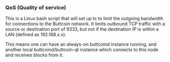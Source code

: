### QoS (Quality of service) ###

This is a Linux bash script that will set up tc to limit the outgoing bandwidth for connections to the Buttcoin network. It limits outbound TCP traffic with a source or destination port of 9333, but not if the destination IP is within a LAN (defined as 192.168.x.x).

This means one can have an always-on buttcoind instance running, and another local buttcoind/buttcoin-qt instance which connects to this node and receives blocks from it.
